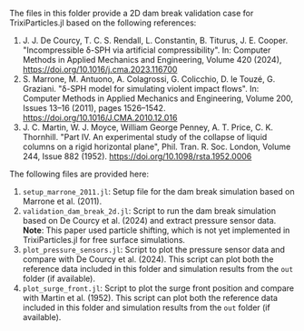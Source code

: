 The files in this folder provide a 2D dam break validation case for TrixiParticles.jl
based on the following references:
1. J. J. De Courcy, T. C. S. Rendall, L. Constantin, B. Titurus, J. E. Cooper.
   "Incompressible δ-SPH via artificial compressibility".
   In: Computer Methods in Applied Mechanics and Engineering, Volume 420 (2024),
   https://doi.org/10.1016/j.cma.2023.116700
2. S. Marrone, M. Antuono, A. Colagrossi, G. Colicchio, D. le Touzé, G. Graziani.
   "δ-SPH model for simulating violent impact flows".
   In: Computer Methods in Applied Mechanics and Engineering, Volume 200, Issues 13–16 (2011), pages 1526–1542.
   https://doi.org/10.1016/J.CMA.2010.12.016
3. J. C. Martin, W. J. Moyce, William George Penney, A. T. Price, C. K. Thornhill.
   "Part IV. An experimental study of the collapse of liquid columns on a rigid horizontal plane", Phil. Tran. R. Soc. London, Volume 244, Issue 882 (1952).
   https://doi.org/10.1098/rsta.1952.0006

The following files are provided here:

1. `setup_marrone_2011.jl`: Setup file for the dam break simulation based on Marrone et al. (2011).
2. `validation_dam_break_2d.jl`: Script to run the dam break simulation
   based on De Courcy et al. (2024) and extract pressure sensor data.
   **Note**: This paper used particle shifting, which is not yet implemented
   in TrixiParticles.jl for free surface simulations.
3. `plot_pressure_sensors.jl`: Script to plot the pressure sensor data and compare with
   De Courcy et al. (2024). This script can plot both the reference data included
   in this folder and simulation results from the `out` folder (if available).
4. `plot_surge_front.jl`: Script to plot the surge front position and compare with
   Martin et al. (1952). This script can plot both the reference data included
   in this folder and simulation results from the `out` folder (if available).
